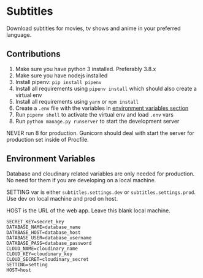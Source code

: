 # Subtitles

Download subtitles for movies, tv shows and anime in your preferred language.


## Contributions

1. Make sure you have python 3 installed. Preferably 3.8.x
2. Make sure you have nodejs installed
3. Install pipenv: `pip install pipenv`
4. Install all requirements using `pipenv install` which should also create a virtual env
5. Install all requirements using `yarn` or `npm install`
6. Create a `.env` file with the variables in [environment variables section](#environment-variables)
7. Run `pipenv shell` to activate the virtual env and load `.env` vars
8. Run `python manage.py runserver` to start the development server

NEVER run 8 for production. Gunicorn should deal with start the server for production set inside
of Procfile.


## Environment Variables

Database and cloudinary related variables are only needed for production.
No need for them if you are developing on a local machine.

SETTING var is either `subtitles.settings.dev` or `subtitles.settings.prod`.
Use dev on local machine and prod on host.

HOST is the URL of the web app. Leave this blank local machine.

```
SECRET_KEY=secret_key
DATABASE_NAME=database_name
DATABASE_HOST=database_host
DATABASE_USER=database_username
DATABASE_PASS=database_password
CLOUD_NAME=cloudinary_name
CLOUD_KEY=cloudinary_key
CLOUD_SECRET=cloudinary_secret
SETTING=setting
HOST=host
```
